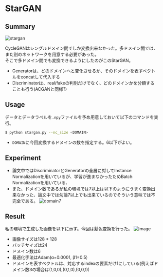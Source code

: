 # StarGAN

## Summary
![stargan](https://github.com/SerialLain3170/GAN-papers/blob/master/makegirlsmoe/stargan.png)

CycleGANはシングルドメイン間でしか変換出来なかった。多ドメイン間では、また別のネットワークを用意する必要があった。  
そこで多ドメイン間でも変換できるようにしたのがこのStarGAN。
- Generatorは、どのドメインへと変化させるか、そのドメインを表すベクトルをconcatして代入する
- Discriminatorは、real/fakeの判別だけでなく、どのドメインかを分類することも行う(ACGANと同様?)

## Usage
データとデータラベルを`.npy`ファイルを予め用意しておいて以下のコマンドを実行。
```bash
$ python stargan.py --nc_size <DOMAIN>
```
- `DOMAIN`に今回変換するドメインの数を指定する。6以下がよい。

## Experiment
- 論文中ではDiscriminatorとGeneratorの全層に対してInstance Normalizationを用いているが、学習が進まなかったためBatch Normalizationを用いている、
- また、ドメイン数であるが私の環境では7以上は以下のようにうまく変換出来なかった、論文中では勿論7以上でも出来ているのでそういう意味では不完全である。
![domain7](https://github.com/SerialLain3170/Style-Transfer/blob/master/StarGAN/result_3.png)

## Result
私の環境で生成した画像を以下に示す。今回は髪色変換を行った。
![image](https://github.com/SerialLain3170/Style-Transfer/blob/master/StarGAN/result_2.png)
- 画像サイズは128 * 128
- バッチサイズは24
- ドメイン数は6
- 最適化手法はAdam(α=0.0001, β1=0.5)
- ドメインを表すベクトルは、対応するindexの要素だけ1にしている(例えばドメイン数3の場合は(1,0,0),(0,1,0),(0,0,1))
